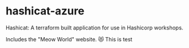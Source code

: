 # hashicat-azure
Hashicat: A terraform built application for use in Hashicorp workshops.

Includes the "Meow World" website. 😻
This is test
